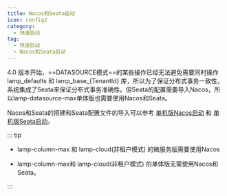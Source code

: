 ```yaml
---
title: Nacos和Seata启动
icon: config2
category:
  - 快速启动 
tag:
  - 快速启动 
  - Nacos和Seata启动
---
```


4.0 版本开始，==DATASOURCE模式==的某些操作已经无法避免需要同时操作 lamp_defaults  和 lamp_base_{TenantId} 库，所以为了保证分布式事务一致性，系统集成了Seata来保证分布式事务准确性。但Seata的配置需要导入Nacos，所以lamp-datasource-max单体版也需要使用Nacos和Seata。

Nacos和Seata的搭建和Seata配置文件的导入可以参考  [单机版Nacos启动](../单机版Nacos启动.md) 和 [单机版Seata启动](../单机版Seata启动.md)。



::: tip

- lamp-column-max 和 lamp-cloud(非租户模式) 的微服务版需要使用Nacos

- lamp-column-max和 lamp-cloud(非租户模式) 的单体版无需使用Nacos和Seata。

:::



